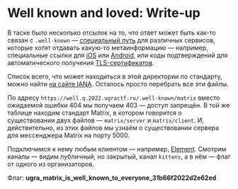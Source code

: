# Well known and loved: Write-up

В таске было несколько отсылок на то, что ответ может быть как-то связан с `.well-known` — [специальный путь](https://www.rfc-editor.org/rfc/rfc8615) для различных сервисов, которые хотят отдавать какую-то метаинформацию — например, специальные ссылки для [iOS](https://developer.apple.com/library/archive/documentation/General/Conceptual/AppSearch/UniversalLinks.html) или [Android](https://developers.google.com/digital-asset-links/v1/getting-started), или коды подтверждений для автоматического получения [TLS-сертификатов](https://en.wikipedia.org/wiki/Automatic_Certificate_Management_Environment).

Список всего, что может находиться в этой директории по стандарту, можно найти [на сайте IANA](https://www.iana.org/assignments/well-known-uris/well-known-uris.xhtml). Осталось просто перебрать все эти файлы.

По адресу `https://well.q.2022.ugractf.ru/.well-known/matrix` вместо ожидаемой ошибки 404 мы получаем 403 — доступ запрещён. В той же таблице находим стандарт Matrix, в котором говорится о существовании двух файлов — `matrix/server` и `matrix/client`. И, действительно, из этих файлов мы узнаём о существовании сервера для мессенджера Matrix на порту 5000.

Подключимся к нему любым клиентом — например, [Element](https://app.element.io). Смотрим каналы — видим публичный, но закрытый, канал `kittens`, а в нём — флаг от одного из организаторов.

Флаг: **ugra_matrix_is_well_known_to_everyone_31b66f2022d2e62ed**
